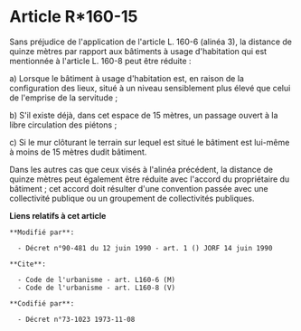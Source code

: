 # Article R*160-15

Sans préjudice de l'application de l'article L. 160-6 (alinéa 3), la distance de quinze mètres par rapport aux bâtiments à
usage d'habitation qui est mentionnée à l'article L. 160-8 peut être réduite :

a) Lorsque le bâtiment à usage d'habitation est, en raison de la configuration des lieux, situé à un niveau sensiblement plus
élevé que celui de l'emprise de la servitude ;

b) S'il existe déjà, dans cet espace de 15 mètres, un passage ouvert à la libre circulation des piétons ;

c) Si le mur clôturant le terrain sur lequel est situé le bâtiment est lui-même à moins de 15 mètres dudit bâtiment.

Dans les autres cas que ceux visés à l'alinéa précédent, la distance de quinze mètres peut également être réduite avec
l'accord du propriétaire du bâtiment ; cet accord doit résulter d'une convention passée avec une collectivité publique ou un
groupement de collectivités publiques.

**Liens relatifs à cet article**

	**Modifié par**:

	  - Décret n°90-481 du 12 juin 1990 - art. 1 () JORF 14 juin 1990

	**Cite**:

	  - Code de l'urbanisme - art. L160-6 (M)
	  - Code de l'urbanisme - art. L160-8 (V)

	**Codifié par**:

	  - Décret n°73-1023 1973-11-08
